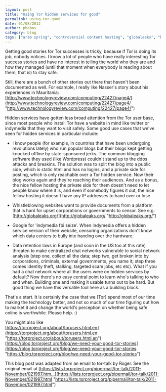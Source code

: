 ```yaml
---
layout: post
title: "Using Tor hidden services for good"
permalink: using-tor-good
date: 01/08/2012
author: phobos
category: blog
tags: ["arab spring", "controversial content hosting", "globaleaks", "hidden services", "positive uses", "resilience"]
---
```


Getting good stories for Tor successes is tricky, because if Tor is doing its job, nobody notices. I know a lot of people who have really interesting Tor success stories and have no interest in telling the world who they are and how they managed (until that moment when everybody is reading about them, that is) to stay safe.

Still, there are a bunch of other stories out there that haven't been documented as well. For example, I really like Nasser's story about his experiences in Mauritania:  
 [http://www.technologyreview.com/computing/22427/page4/](http://www.technologyreview.com/computing/22427/page4/ "http://www.technologyreview.com/computing/22427/page4/")

Hidden services have gotten less broad attention from the Tor user base, since most people who install Tor have a website in mind like twitter or indymedia that they want to visit safely. Some good use cases that we've seen for hidden services in particular include:

- I know people (for example, in countries that have been undergoing revolutions lately) who run popular blogs but their blogs kept getting knocked offline by state-sponsored jerks. The common blogging software they used (like Wordpress) couldn't stand up to the ddos attacks and breakins. The solution was to split the blog into a public side, which is static html and has no logins, and a private side for posting, which is only reachable over a Tor hidden service. Now their blog works again and they're reaching their audiences. And as a bonus, the nice fellow hosting the private side for them doesn't need to let people know where it is, and even if somebody figures it out, the nice fellow hosting it doesn't have any IP addresses to hand over or lose.

- Whistleblowing websites want to provide documents from a platform that is hard for upset corporations or governments to censor. See e.g. [http://globaleaks.org/](http://globaleaks.org/ "http://globaleaks.org/")

- Google for 'indymedia fbi seize'. When Indymedia offers a hidden service version of their website, censoring organizations don't know which data centers to bully into handing over the hardware.

- Data retention laws in Europe (and soon in the US too at this rate) threaten to make centralized chat networks vulnerable to social network analysis (step one, collect all the data; step two, get broken into by corporations, criminals, external governments, you name it; step three comes identity theft, stalking, targeted scam jobs, etc etc). What if you had a chat network where all the users were on hidden services by default? Now there's no easy central point to learn who's talking to who and when. Building one and making it usable turns out to be hard. But good thing we have this versatile tool here as a building block.

That's a start. It is certainly the case that we (Tor) spend most of our time making the technology better, and not so much of our time figuring out how to market it and change the world's perception on whether being safe online is worthwhile. Please help. :)

You might also like  
 [https://torproject.org/about/torusers.html.en](https://torproject.org/about/torusers.html.en "https://torproject.org/about/torusers.html.en")  
 [https://blog.torproject.org/blog/we-need-your-good-tor-stories](https://blog.torproject.org/blog/we-need-your-good-tor-stories "https://blog.torproject.org/blog/we-need-your-good-tor-stories")

This blog post was adapted from an email to tor-talk by Roger. See the original email at [https://lists.torproject.org/pipermail/tor-talk/2011-November/021997.htm...](https://lists.torproject.org/pipermail/tor-talk/2011-November/021997.html "https://lists.torproject.org/pipermail/tor-talk/2011-November/021997.html")

